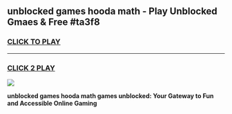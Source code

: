 
## unblocked games hooda math - Play Unblocked Gmaes & Free #ta3f8
<h3>
<a href="https://news.freeplayer.one?title=unblocked_games_hooda_math&ref=26F">CLICK TO PLAY</a></h3>
<hr>

<h3>
<a href="https://news.freeplayer.one?title=unblocked_games_hooda_math&ref=26F">CLICK 2 PLAY</a>
  
</h3>

<a href="https://news.freeplayer.one?title=unblocked_games_hooda_math&ref=26F/"><img src="https://clearcache.store/games.png"></a>


**unblocked games hooda math games unblocked: Your Gateway to Fun and Accessible Online Gaming**
